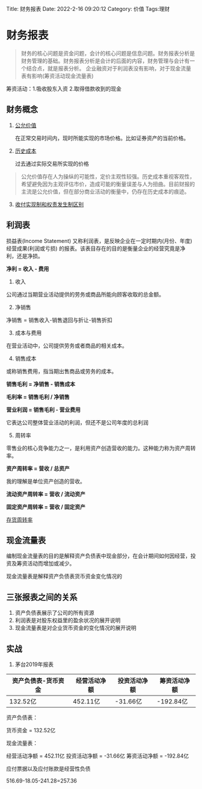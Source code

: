 Title: 财务报表
Date: 2022-2-16 09:20:12
Category: 价值
Tags:理财


# 财务报表

>财务的核心问题是资金问题，会计的核心问题是信息问题。财务报表分析是财务管理的基础。财务报表分析是会计的后面的内容，财务管理与会计有一个结合点，就是报表分析。
企业融资对于利润表没有影响，对于现金流量表有影响(筹资活动现金流量表)

筹资活动：1.吸收股东入资 2.取得借款收到的现金


## 财务概念
1. [公允价值](https://baike.baidu.com/item/%E5%85%AC%E5%85%81%E4%BB%B7%E5%80%BC)

    在正常交易时间内，现时所能实现的市场价格。比如证券资产的当前价格。

2. [历史成本](https://baike.baidu.com/item/%E5%8E%9F%E5%A7%8B%E6%88%90%E6%9C%AC/4531771?fromtitle=%E5%8E%86%E5%8F%B2%E6%88%90%E6%9C%AC%E5%8E%9F%E5%88%99&fromid=10473686)

    过去通过实际交易所实现的价格

>公允价值存在人为操纵的可能性，定价主观性较强。历史成本重视客观性，希望避免因为主观评估市价，造成可能的衡量误差与人为扭曲。目前财报的主流是公允价值，但在部分商业活动的衡量中，仍存在历史成本的痕迹。

3. [收付实现制和权责发生制区别](https://www.zhihu.com/question/22460595)

## 利润表
损益表(Income Statement) 又称利润表，是反映企业在一定时期内(月份、年度) 经营成果(利润或亏损) 的报表。该表目存在的目的是衡量企业的经营究竟是净利，还是净损。

**净利 = 收入 - 费用**

1. 收入

公司通过当期营业活动提供的劳务或商品所能向顾客收取的总金额。

2. 净销售

净销售 = 销售收入-销售退回与折让-销售折扣

3. 成本与费用

在营业活动中，公司提供劳务或者商品的相关成本。

4. 销售成本

或称销售费用，指当期出售商品或劳务的成本。

**销售毛利 = 净销售 - 销售成本**

**毛利率 = 销售毛利 / 净销售**

**营业利润 = 销售毛利 - 营业费用**

它表达公司整体营业活动的利润，但还不是公司年度的总利润

5. 周转率

零售业的核心竞争能力之一，是利用资产创造营收的能力。这种能力称为资产周转率。

**资产周转率 = 营收 / 总资产** 

我的理解是单位资产创造的营收。

**流动资产周转率 = 营收 / 流动资产**

**固定资产周转率 = 营收 / 固定资产**

[存货周转率](https://baike.baidu.com/item/%E5%AD%98%E8%B4%A7%E5%91%A8%E8%BD%AC%E7%8E%87)

## 现金流量表

编制现金流量表的目的是解释资产负债表中现金部分，在会计期间如何因经营，投资及筹资活动而增加或减少。

现金流量表是解释资产负债表货币资金变化情况的

## 三张报表之间的关系
1. 资产负债表展示了公司的所有资源
2. 利润表是对股东权益里的盈余状况的展开说明
3. 现金流量表是对企业货币资金的变化情况的展开说明

## 实战
1. 茅台2019年报表

|  资产负债表-货币资金   | 经营活动净额  | 投资活动净额 | 筹资活动净额
|  ----  | ----  | ---- | ----
| 132.52亿  | 452.11亿 | -31.66亿 | -192.84亿


资产负债表：   

货币资金 = 132.52亿

现金流量表：

经营活动净额 = 452.11亿
投资活动净额 = -31.66亿
筹资活动净额 = -192.84亿

应付票据以及应付账款是经营性负债



516.69-18.05-241.28=257.36